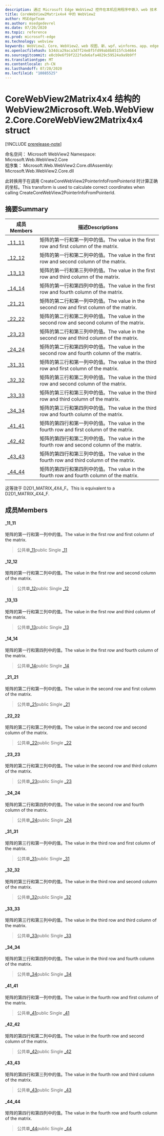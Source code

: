 ```yaml
---
description: 通过 Microsoft Edge WebView2 控件在本机应用程序中嵌入 web 技术（HTML、CSS 和 JavaScript）
title: CoreWebView2Matrix4x4 中的 WebView2
author: MSEdgeTeam
ms.author: msedgedevrel
ms.date: 07/20/2020
ms.topic: reference
ms.prod: microsoft-edge
ms.technology: webview
keywords: WebView2、Core、WebView2、web 视图、新、wpf、winforms、app、edge、CoreWebView2、CoreWebView2Controller、浏览器控件、边缘 html、、浏览器控件、边缘 html、WebView2
ms.openlocfilehash: b34dca29aca3d7f24e8f5fd99ab8b8515fcb4664
ms.sourcegitcommit: e0cb9e6f59f222fade6afa4829c59524a9a9b9ff
ms.translationtype: MT
ms.contentlocale: zh-CN
ms.lasthandoff: 07/20/2020
ms.locfileid: "10885525"
---
```

# <span data-ttu-id="c37e6-104">CoreWebView2Matrix4x4 结构的 WebView2</span><span class="sxs-lookup"><span data-stu-id="c37e6-104">Microsoft.Web.WebView2.Core.CoreWebView2Matrix4x4 struct</span></span> 

[!INCLUDE [prerelease-note](../../includes/prerelease-note.md)]

<span data-ttu-id="c37e6-105">命名空间： Microsoft WebView2 </span><span class="sxs-lookup"><span data-stu-id="c37e6-105">Namespace: Microsoft.Web.WebView2.Core</span></span>\
<span data-ttu-id="c37e6-106">程序集： Microsoft.Web.WebView2.Core.dll</span><span class="sxs-lookup"><span data-stu-id="c37e6-106">Assembly: Microsoft.Web.WebView2.Core.dll</span></span>

<span data-ttu-id="c37e6-107">此转换用于在调用 CreateCoreWebView2PointerInfoFromPointerId 时计算正确的坐标。</span><span class="sxs-lookup"><span data-stu-id="c37e6-107">This transform is used to calculate correct coordinates when calling CreateCoreWebView2PointerInfoFromPointerId.</span></span>

## <span data-ttu-id="c37e6-108">摘要</span><span class="sxs-lookup"><span data-stu-id="c37e6-108">Summary</span></span>

 <span data-ttu-id="c37e6-109">成员</span><span class="sxs-lookup"><span data-stu-id="c37e6-109">Members</span></span>                        | <span data-ttu-id="c37e6-110">描述</span><span class="sxs-lookup"><span data-stu-id="c37e6-110">Descriptions</span></span>
--------------------------------|---------------------------------------------
[<span data-ttu-id="c37e6-111">_11</span><span class="sxs-lookup"><span data-stu-id="c37e6-111">_11</span></span>](#_11) | <span data-ttu-id="c37e6-112">矩阵的第一行和第一列中的值。</span><span class="sxs-lookup"><span data-stu-id="c37e6-112">The value in the first row and first column of the matrix.</span></span>
[<span data-ttu-id="c37e6-113">_12</span><span class="sxs-lookup"><span data-stu-id="c37e6-113">_12</span></span>](#_12) | <span data-ttu-id="c37e6-114">矩阵的第一行和第二列中的值。</span><span class="sxs-lookup"><span data-stu-id="c37e6-114">The value in the first row and second column of the matrix.</span></span>
[<span data-ttu-id="c37e6-115">_13</span><span class="sxs-lookup"><span data-stu-id="c37e6-115">_13</span></span>](#_13) | <span data-ttu-id="c37e6-116">矩阵的第一行和第三列中的值。</span><span class="sxs-lookup"><span data-stu-id="c37e6-116">The value in the first row and third column of the matrix.</span></span>
[<span data-ttu-id="c37e6-117">_14</span><span class="sxs-lookup"><span data-stu-id="c37e6-117">_14</span></span>](#_14) | <span data-ttu-id="c37e6-118">矩阵的第一行和第四列中的值。</span><span class="sxs-lookup"><span data-stu-id="c37e6-118">The value in the first row and fourth column of the matrix.</span></span>
[<span data-ttu-id="c37e6-119">_21</span><span class="sxs-lookup"><span data-stu-id="c37e6-119">_21</span></span>](#_21) | <span data-ttu-id="c37e6-120">矩阵的第二行和第一列中的值。</span><span class="sxs-lookup"><span data-stu-id="c37e6-120">The value in the second row and first column of the matrix.</span></span>
[<span data-ttu-id="c37e6-121">_22</span><span class="sxs-lookup"><span data-stu-id="c37e6-121">_22</span></span>](#_22) | <span data-ttu-id="c37e6-122">矩阵的第二行和第二列中的值。</span><span class="sxs-lookup"><span data-stu-id="c37e6-122">The value in the second row and second column of the matrix.</span></span>
[<span data-ttu-id="c37e6-123">_23</span><span class="sxs-lookup"><span data-stu-id="c37e6-123">_23</span></span>](#_23) | <span data-ttu-id="c37e6-124">矩阵的第二行和第三列中的值。</span><span class="sxs-lookup"><span data-stu-id="c37e6-124">The value in the second row and third column of the matrix.</span></span>
[<span data-ttu-id="c37e6-125">_24</span><span class="sxs-lookup"><span data-stu-id="c37e6-125">_24</span></span>](#_24) | <span data-ttu-id="c37e6-126">矩阵的第二行和第四列中的值。</span><span class="sxs-lookup"><span data-stu-id="c37e6-126">The value in the second row and fourth column of the matrix.</span></span>
[<span data-ttu-id="c37e6-127">_31</span><span class="sxs-lookup"><span data-stu-id="c37e6-127">_31</span></span>](#_31) | <span data-ttu-id="c37e6-128">矩阵的第三行和第一列中的值。</span><span class="sxs-lookup"><span data-stu-id="c37e6-128">The value in the third row and first column of the matrix.</span></span>
[<span data-ttu-id="c37e6-129">_32</span><span class="sxs-lookup"><span data-stu-id="c37e6-129">_32</span></span>](#_32) | <span data-ttu-id="c37e6-130">矩阵的第三行和第二列中的值。</span><span class="sxs-lookup"><span data-stu-id="c37e6-130">The value in the third row and second column of the matrix.</span></span>
[<span data-ttu-id="c37e6-131">_33</span><span class="sxs-lookup"><span data-stu-id="c37e6-131">_33</span></span>](#_33) | <span data-ttu-id="c37e6-132">矩阵的第三行和第三列中的值。</span><span class="sxs-lookup"><span data-stu-id="c37e6-132">The value in the third row and third column of the matrix.</span></span>
[<span data-ttu-id="c37e6-133">_34</span><span class="sxs-lookup"><span data-stu-id="c37e6-133">_34</span></span>](#_34) | <span data-ttu-id="c37e6-134">矩阵的第三行和第四列中的值。</span><span class="sxs-lookup"><span data-stu-id="c37e6-134">The value in the third row and fourth column of the matrix.</span></span>
[<span data-ttu-id="c37e6-135">_41</span><span class="sxs-lookup"><span data-stu-id="c37e6-135">_41</span></span>](#_41) | <span data-ttu-id="c37e6-136">矩阵的第四行和第一列中的值。</span><span class="sxs-lookup"><span data-stu-id="c37e6-136">The value in the fourth row and first column of the matrix.</span></span>
[<span data-ttu-id="c37e6-137">_42</span><span class="sxs-lookup"><span data-stu-id="c37e6-137">_42</span></span>](#_42) | <span data-ttu-id="c37e6-138">矩阵的第四行和第二列中的值。</span><span class="sxs-lookup"><span data-stu-id="c37e6-138">The value in the fourth row and second column of the matrix.</span></span>
[<span data-ttu-id="c37e6-139">_43</span><span class="sxs-lookup"><span data-stu-id="c37e6-139">_43</span></span>](#_43) | <span data-ttu-id="c37e6-140">矩阵的第四行和第三列中的值。</span><span class="sxs-lookup"><span data-stu-id="c37e6-140">The value in the fourth row and third column of the matrix.</span></span>
[<span data-ttu-id="c37e6-141">_44</span><span class="sxs-lookup"><span data-stu-id="c37e6-141">_44</span></span>](#_44) | <span data-ttu-id="c37e6-142">矩阵的第四行和第四列中的值。</span><span class="sxs-lookup"><span data-stu-id="c37e6-142">The value in the fourth row and fourth column of the matrix.</span></span>

<span data-ttu-id="c37e6-143">这等效于 D2D1_MATRIX_4X4_F。</span><span class="sxs-lookup"><span data-stu-id="c37e6-143">This is equivalent to a D2D1_MATRIX_4X4_F.</span></span>

## <span data-ttu-id="c37e6-144">成员</span><span class="sxs-lookup"><span data-stu-id="c37e6-144">Members</span></span>

#### <span data-ttu-id="c37e6-145">_11</span><span class="sxs-lookup"><span data-stu-id="c37e6-145">_11</span></span> 

<span data-ttu-id="c37e6-146">矩阵的第一行和第一列中的值。</span><span class="sxs-lookup"><span data-stu-id="c37e6-146">The value in the first row and first column of the matrix.</span></span>

> <span data-ttu-id="c37e6-147">公共单[_11](#_11)</span><span class="sxs-lookup"><span data-stu-id="c37e6-147">public Single [_11](#_11)</span></span>

#### <span data-ttu-id="c37e6-148">_12</span><span class="sxs-lookup"><span data-stu-id="c37e6-148">_12</span></span> 

<span data-ttu-id="c37e6-149">矩阵的第一行和第二列中的值。</span><span class="sxs-lookup"><span data-stu-id="c37e6-149">The value in the first row and second column of the matrix.</span></span>

> <span data-ttu-id="c37e6-150">公共单[_12](#_12)</span><span class="sxs-lookup"><span data-stu-id="c37e6-150">public Single [_12](#_12)</span></span>

#### <span data-ttu-id="c37e6-151">_13</span><span class="sxs-lookup"><span data-stu-id="c37e6-151">_13</span></span> 

<span data-ttu-id="c37e6-152">矩阵的第一行和第三列中的值。</span><span class="sxs-lookup"><span data-stu-id="c37e6-152">The value in the first row and third column of the matrix.</span></span>

> <span data-ttu-id="c37e6-153">公共单[_13](#_13)</span><span class="sxs-lookup"><span data-stu-id="c37e6-153">public Single [_13](#_13)</span></span>

#### <span data-ttu-id="c37e6-154">_14</span><span class="sxs-lookup"><span data-stu-id="c37e6-154">_14</span></span> 

<span data-ttu-id="c37e6-155">矩阵的第一行和第四列中的值。</span><span class="sxs-lookup"><span data-stu-id="c37e6-155">The value in the first row and fourth column of the matrix.</span></span>

> <span data-ttu-id="c37e6-156">公共单[_14](#_14)</span><span class="sxs-lookup"><span data-stu-id="c37e6-156">public Single [_14](#_14)</span></span>

#### <span data-ttu-id="c37e6-157">_21</span><span class="sxs-lookup"><span data-stu-id="c37e6-157">_21</span></span> 

<span data-ttu-id="c37e6-158">矩阵的第二行和第一列中的值。</span><span class="sxs-lookup"><span data-stu-id="c37e6-158">The value in the second row and first column of the matrix.</span></span>

> <span data-ttu-id="c37e6-159">公共单[_21](#_21)</span><span class="sxs-lookup"><span data-stu-id="c37e6-159">public Single [_21](#_21)</span></span>

#### <span data-ttu-id="c37e6-160">_22</span><span class="sxs-lookup"><span data-stu-id="c37e6-160">_22</span></span> 

<span data-ttu-id="c37e6-161">矩阵的第二行和第二列中的值。</span><span class="sxs-lookup"><span data-stu-id="c37e6-161">The value in the second row and second column of the matrix.</span></span>

> <span data-ttu-id="c37e6-162">公共单[_22](#_22)</span><span class="sxs-lookup"><span data-stu-id="c37e6-162">public Single [_22](#_22)</span></span>

#### <span data-ttu-id="c37e6-163">_23</span><span class="sxs-lookup"><span data-stu-id="c37e6-163">_23</span></span> 

<span data-ttu-id="c37e6-164">矩阵的第二行和第三列中的值。</span><span class="sxs-lookup"><span data-stu-id="c37e6-164">The value in the second row and third column of the matrix.</span></span>

> <span data-ttu-id="c37e6-165">公共单[_23](#_23)</span><span class="sxs-lookup"><span data-stu-id="c37e6-165">public Single [_23](#_23)</span></span>

#### <span data-ttu-id="c37e6-166">_24</span><span class="sxs-lookup"><span data-stu-id="c37e6-166">_24</span></span> 

<span data-ttu-id="c37e6-167">矩阵的第二行和第四列中的值。</span><span class="sxs-lookup"><span data-stu-id="c37e6-167">The value in the second row and fourth column of the matrix.</span></span>

> <span data-ttu-id="c37e6-168">公共单[_24](#_24)</span><span class="sxs-lookup"><span data-stu-id="c37e6-168">public Single [_24](#_24)</span></span>

#### <span data-ttu-id="c37e6-169">_31</span><span class="sxs-lookup"><span data-stu-id="c37e6-169">_31</span></span> 

<span data-ttu-id="c37e6-170">矩阵的第三行和第一列中的值。</span><span class="sxs-lookup"><span data-stu-id="c37e6-170">The value in the third row and first column of the matrix.</span></span>

> <span data-ttu-id="c37e6-171">公共单[_31](#_31)</span><span class="sxs-lookup"><span data-stu-id="c37e6-171">public Single [_31](#_31)</span></span>

#### <span data-ttu-id="c37e6-172">_32</span><span class="sxs-lookup"><span data-stu-id="c37e6-172">_32</span></span> 

<span data-ttu-id="c37e6-173">矩阵的第三行和第二列中的值。</span><span class="sxs-lookup"><span data-stu-id="c37e6-173">The value in the third row and second column of the matrix.</span></span>

> <span data-ttu-id="c37e6-174">公共单[_32](#_32)</span><span class="sxs-lookup"><span data-stu-id="c37e6-174">public Single [_32](#_32)</span></span>

#### <span data-ttu-id="c37e6-175">_33</span><span class="sxs-lookup"><span data-stu-id="c37e6-175">_33</span></span> 

<span data-ttu-id="c37e6-176">矩阵的第三行和第三列中的值。</span><span class="sxs-lookup"><span data-stu-id="c37e6-176">The value in the third row and third column of the matrix.</span></span>

> <span data-ttu-id="c37e6-177">公共单[_33](#_33)</span><span class="sxs-lookup"><span data-stu-id="c37e6-177">public Single [_33](#_33)</span></span>

#### <span data-ttu-id="c37e6-178">_34</span><span class="sxs-lookup"><span data-stu-id="c37e6-178">_34</span></span> 

<span data-ttu-id="c37e6-179">矩阵的第三行和第四列中的值。</span><span class="sxs-lookup"><span data-stu-id="c37e6-179">The value in the third row and fourth column of the matrix.</span></span>

> <span data-ttu-id="c37e6-180">公共单[_34](#_34)</span><span class="sxs-lookup"><span data-stu-id="c37e6-180">public Single [_34](#_34)</span></span>

#### <span data-ttu-id="c37e6-181">_41</span><span class="sxs-lookup"><span data-stu-id="c37e6-181">_41</span></span> 

<span data-ttu-id="c37e6-182">矩阵的第四行和第一列中的值。</span><span class="sxs-lookup"><span data-stu-id="c37e6-182">The value in the fourth row and first column of the matrix.</span></span>

> <span data-ttu-id="c37e6-183">公共单[_41](#_41)</span><span class="sxs-lookup"><span data-stu-id="c37e6-183">public Single [_41](#_41)</span></span>

#### <span data-ttu-id="c37e6-184">_42</span><span class="sxs-lookup"><span data-stu-id="c37e6-184">_42</span></span> 

<span data-ttu-id="c37e6-185">矩阵的第四行和第二列中的值。</span><span class="sxs-lookup"><span data-stu-id="c37e6-185">The value in the fourth row and second column of the matrix.</span></span>

> <span data-ttu-id="c37e6-186">公共单[_42](#_42)</span><span class="sxs-lookup"><span data-stu-id="c37e6-186">public Single [_42](#_42)</span></span>

#### <span data-ttu-id="c37e6-187">_43</span><span class="sxs-lookup"><span data-stu-id="c37e6-187">_43</span></span> 

<span data-ttu-id="c37e6-188">矩阵的第四行和第三列中的值。</span><span class="sxs-lookup"><span data-stu-id="c37e6-188">The value in the fourth row and third column of the matrix.</span></span>

> <span data-ttu-id="c37e6-189">公共单[_43](#_43)</span><span class="sxs-lookup"><span data-stu-id="c37e6-189">public Single [_43](#_43)</span></span>

#### <span data-ttu-id="c37e6-190">_44</span><span class="sxs-lookup"><span data-stu-id="c37e6-190">_44</span></span> 

<span data-ttu-id="c37e6-191">矩阵的第四行和第四列中的值。</span><span class="sxs-lookup"><span data-stu-id="c37e6-191">The value in the fourth row and fourth column of the matrix.</span></span>

> <span data-ttu-id="c37e6-192">公共单[_44](#_44)</span><span class="sxs-lookup"><span data-stu-id="c37e6-192">public Single [_44](#_44)</span></span>

